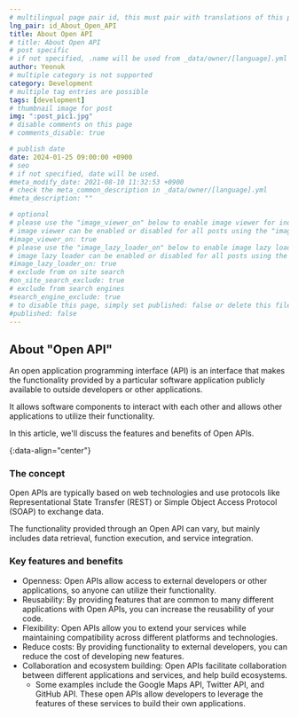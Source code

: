 ```yaml
---
# multilingual page pair id, this must pair with translations of this page. (This name must be unique)
lng_pair: id_About_Open_API
title: About Open API
# title: About Open API
# post specific
# if not specified, .name will be used from _data/owner/[language].yml
author: Yeonuk
# multiple category is not supported
category: Development
# multiple tag entries are possible
tags: [development]
# thumbnail image for post
img: ":post_pic1.jpg"
# disable comments on this page
# comments_disable: true

# publish date
date: 2024-01-25 09:00:00 +0900
# seo
# if not specified, date will be used.
#meta_modify_date: 2021-08-10 11:32:53 +0900
# check the meta_common_description in _data/owner/[language].yml
#meta_description: ""

# optional
# please use the "image_viewer_on" below to enable image viewer for individual pages or posts (_posts/ or [language]/_posts folders).
# image viewer can be enabled or disabled for all posts using the "image_viewer_posts: true" setting in _data/conf/main.yml.
#image_viewer_on: true
# please use the "image_lazy_loader_on" below to enable image lazy loader for individual pages or posts (_posts/ or [language]/_posts folders).
# image lazy loader can be enabled or disabled for all posts using the "image_lazy_loader_posts: true" setting in _data/conf/main.yml.
#image_lazy_loader_on: true
# exclude from on site search
#on_site_search_exclude: true
# exclude from search engines
#search_engine_exclude: true
# to disable this page, simply set published: false or delete this file
#published: false
---
```


<!-- outline-start -->

## About "Open API"

An open application programming interface (API) is an interface that makes the functionality provided by a particular software application publicly available to outside developers or other applications.

It allows software components to interact with each other and allows other applications to utilize their functionality.

In this article, we'll discuss the features and benefits of Open APIs.

{:data-align="center"}

<!-- outline-end -->

### The concept

Open APIs are typically based on web technologies and use protocols like Representational State Transfer (REST) or Simple Object Access Protocol (SOAP) to exchange data.

The functionality provided through an Open API can vary, but mainly includes data retrieval, function execution, and service integration.

### Key features and benefits

- Openness: Open APIs allow access to external developers or other applications, so anyone can utilize their functionality.
- Reusability: By providing features that are common to many different applications with Open APIs, you can increase the reusability of your code.
- Flexibility: Open APIs allow you to extend your services while maintaining compatibility across different platforms and technologies.
- Reduce costs: By providing functionality to external developers, you can reduce the cost of developing new features.
- Collaboration and ecosystem building: Open APIs facilitate collaboration between different applications and services, and help build ecosystems.
  - Some examples include the Google Maps API, Twitter API, and GitHub API. These open APIs allow developers to leverage the features of these services to build their own applications.
